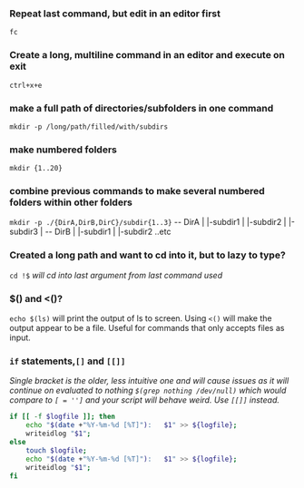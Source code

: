 ### Repeat last command, but edit in an editor first
`fc`

### Create a long, multiline command in an editor and execute on exit
`ctrl+x+e`

### make a full path of directories/subfolders in one command
`mkdir -p /long/path/filled/with/subdirs`

### make numbered folders
`mkdir {1..20}`

### combine previous commands to make several numbered folders within other folders
`mkdir -p ./{DirA,DirB,DirC}/subdir{1..3}`
		-- DirA
		|	|-subdir1
		|	|-subdir2
		|	|-subdir3
		|
		-- DirB
		|	|-subdir1
		|	|-subdir2 ..etc

### Created a long path and want to cd into it, but to lazy to type?
`cd !$` *will cd into last argument from last command used*

### $() and <()?
`echo $(ls)` will print the output of ls to screen. Using `<()` will make the output appear to be a file. Useful for commands that only accepts files as input.

### `if` statements,`[]` and `[[]]`
*Single bracket is the older, less intuitive one and will cause issues as it will continue on evaluated to nothing `$(grep nothing /dev/null)` which would compare to `[ = '']` and your script will behave weird. Use `[[]]` instead.*

```bash
if [[ -f $logfile ]]; then
    echo "$(date +"%Y-%m-%d [%T]"):   $1" >> ${logfile};
    writeidlog "$1";
else
    touch $logfile;
    echo "$(date +"%Y-%m-%d [%T]"):   $1" >> ${logfile};
    writeidlog "$1";
fi
```
